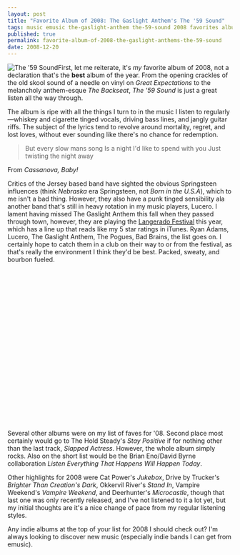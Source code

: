 ```yaml
---
layout: post
title: "Favorite Album of 2008: The Gaslight Anthem's The '59 Sound"
tags: music emusic the-gaslight-anthem the-59-sound 2008 favorites album lucero langerado
published: true
permalink: favorite-album-of-2008-the-gaslight-anthems-the-59-sound
date: 2008-12-20
---
```


<img src="http://miklb.com/user/files/59sound_web.jpg" alt="The '59 Sound" class="right">First, let me reiterate, it's <em>my</em> favorite album of 2008, not a declaration that's the <strong>best</strong> album of the year.  From the opening crackles of the old skool sound of a needle on vinyl on <cite>Great Expectations</cite> to the melancholy anthem-esque <cite>The Backseat</cite>, <cite>The '59 Sound</cite> is just a great listen all the way through.

The album is ripe with all the things I turn to in the music I listen to regularly—whiskey and cigarette tinged vocals, driving bass lines, and jangly guitar riffs.  The subject of the lyrics tend to revolve around mortality, regret, and lost loves, without ever sounding like there's no chance for redemption.
<blockquote>
But every slow mans song
Is a night I'd like to spend with you
Just twisting the night away
</blockquote>
From <cite>Cassanova, Baby!</cite>

Critics of the Jersey based band have sighted the obvious Springsteen influences (think <cite>Nebraska</cite> era Springsteen, not <cite>Born in the U.S.A</cite>), which to me isn't a bad thing.  However, they also have a punk tinged sensibility ala another band that's still in heavy rotation in my music players, Lucero.  I lament having missed The Gaslight Anthem this fall when they passed through town, however, they are playing the <a href="http://www.langerado.com/2009/langerad09.php?sec=14">Langerado Festival</a> this year, which has a line up that reads like my 5 star ratings in iTunes.  Ryan Adams, Lucero, The Gaslight Anthem, The Pogues, Bad Brains, the list goes on.  I certainly hope to catch them in  a club on their way to or from the festival, as that's really the environment I think they'd be best.  Packed, sweaty, and bourbon fueled.

<object width="425" height="344"><param name="movie" value="http://www.youtube.com/v/iUsoQw9l1DA&hl=en&fs=1"></param><param name="allowFullScreen" value="true"></param><param name="allowscriptaccess" value="always"></param><embed src="http://www.youtube.com/v/iUsoQw9l1DA&hl=en&fs=1" type="application/x-shockwave-flash" allowscriptaccess="always" allowfullscreen="true" width="425" height="344"></embed></object>

Several other albums were on my list of faves for '08.  Second place most certainly would go to The Hold Steady's <cite>Stay Positive</cite> if for nothing other than the last track, <cite>Slapped Actress</cite>.  However, the whole album simply rocks.  Also on the short list would be the Brian Eno/David Byrne collaboration <cite>Listen Everything That Happens Will Happen Today</cite>.

Other highlights for 2008 were Cat Power's <cite>Jukebox</cite>, Drive by Trucker's <cite>Brighter Than Creation's Dark</cite>,  Okkervil River's <cite>Stand In</cite>, Vampire Weekend's <cite>Vampire Weekend</cite>, and Deerhunter's <cite>Microcastle</cite>, though that last one was only recently released, and I've not listened to it a lot yet, but my initial thoughts are it's a nice change of pace from my regular listening styles.

Any indie albums at the top of your list for 2008 I should check out?  I'm always looking to discover new music (especially indie bands I can get from emusic).
